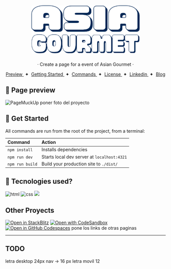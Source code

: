 <div align="center">
<h1>
    <img src="public/logo.svg" height="150px" width="auto" /> 
</h1>
<p>· Create a page for a event of Asian Gourmet ·</p>
</div>

<div align="center">
    <a href="#" target="_blank">
        Preview
    </a>
    <span>&nbsp;✦&nbsp;</span>
    <a href="#-getting-started">
        Getting Started
    </a>
    <span>&nbsp;✦&nbsp;</span>
    <a href="#-commands">
        Commands
    </a>
    <span>&nbsp;✦&nbsp;</span>
    <a href="#-license">
        License
    </a>
    <span>&nbsp;✦&nbsp;</span>
    <a href="">
        Linkedin
    </a>
    <span>&nbsp;✦&nbsp;</span>
    <a href="">
        Blog
    </a>
</div>

## 📜 Page preview
![PageMuckUp](https://github.com/withastro/astro/assets/2244813/a0a5533c-a856-4198-8470-2d67b1d7c554)
poner foto del proyecto

## 🚀 Get Started

All commands are run from the root of the project, from a terminal:

| Command                   | Action                                           |
| :------------------------ | :----------------------------------------------- |
| `npm install`             | Installs dependencies                            |
| `npm run dev`             | Starts local dev server at `localhost:4321`      |
| `npm run build`           | Build your production site to `./dist/`          |


## 👀 Tecnologies used?

![html](https://img.shields.io/badge/HTML-ff8000?style=for-the-badge&logo=html5&logoColor=white)
![css](https://img.shields.io/badge/CSS-00aae4?&style=for-the-badge&logo=css3&logoColor=white)
![](https://img.shields.io/badge/JavaScript-Ffff00?style=for-the-badge&logo=javascript&logoColor=black)






## Other Proyects
[![Open in StackBlitz](https://developer.stackblitz.com/img/open_in_stackblitz.svg)](https://stackblitz.com/github/withastro/astro/tree/latest/examples/basics)
[![Open with CodeSandbox](https://assets.codesandbox.io/github/button-edit-lime.svg)](https://codesandbox.io/p/sandbox/github/withastro/astro/tree/latest/examples/basics)
[![Open in GitHub Codespaces](https://github.com/codespaces/badge.svg)](https://codespaces.new/withastro/astro?devcontainer_path=.devcontainer/basics/devcontainer.json)
pone los links de otras paginas


---
## TODO

letra desktop 24px nav -> 16 px
letra movil 12